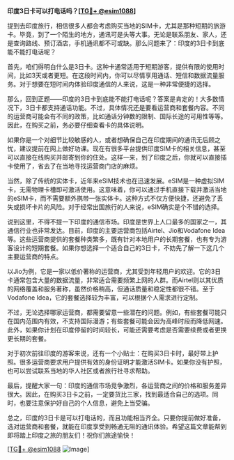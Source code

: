 **印度3日卡可以打电话吗？[[TG💪+ @esim1088](https://t.me/s/esim1088)]**

提到去印度旅行，相信很多人都会考虑购买当地的SIM卡，尤其是那种短期的旅游卡。毕竟，到了一个陌生的地方，通讯可是头等大事。无论是联系朋友、家人，还是查询路线、预订酒店，手机通讯都不可或缺。那么问题来了：印度的3日卡到底能不能打电话呢？

首先，咱们得明白什么是3日卡。这种卡通常适用于短期游客，提供有限的使用时间，比如3天或者更短。在这段时间内，你可以尽情享用通话、短信和数据流量服务。对于想要在短时间内体验印度通信的人来说，这是一种非常便捷的选择。

那么，回到正题——印度的3日卡到底能不能打电话呢？答案是肯定的！大多数情况下，3日卡都支持通话功能。不过，具体情况还是要看运营商和套餐内容。不同的运营商可能会有不同的政策，比如通话分钟数的限制、国际长途的可用性等等。因此，在购买之前，务必要仔细查看卡的具体说明。

如果你是一个对细节比较敏感的人，或者想确保自己在印度期间的通讯无后顾之忧，建议提前在网上做好功课。现在有很多平台提供印度SIM卡的相关信息，甚至可以直接在线购买并邮寄到你的住处。这样一来，到了印度之后，你就可以直接插卡使用了，省去了在当地寻找运营商门店的麻烦。

当然，除了传统的实体卡，近年来eSIM技术也在迅速发展。eSIM是一种虚拟SIM卡，无需物理卡槽即可激活使用。这意味着，你可以通过手机直接下载并激活当地的eSIM卡，而不需要额外携带一张实体卡。这种方式不仅方便快捷，还避免了丢失或损坏卡片的风险。对于经常出国旅行的人来说，eSIM确实是个不错的选择。

说到这里，不得不提一下印度的通信市场。印度是世界上人口最多的国家之一，其通信行业也非常发达。目前，印度的主要运营商包括Airtel、Jio和Vodafone Idea等。这些运营商提供的套餐种类繁多，既有针对本地用户的长期套餐，也有专为游客设计的短期套餐。如果你想选择一个适合自己的3日卡，不妨先了解一下这几个主要运营商的特点。

以Jio为例，它是一家以低价著称的运营商，尤其受到年轻用户的欢迎。它的3日卡通常包含大量的数据流量，非常适合需要频繁上网的人群。而Airtel则以其优质的网络覆盖和服务著称，虽然价格稍高，但通话质量和稳定性都很不错。至于Vodafone Idea，它的套餐选择较为丰富，可以根据个人需求进行定制。

不过，无论选择哪家运营商，都需要留意一些潜在的问题。例如，有些套餐可能只在国内范围内有效，不支持国际漫游；有些套餐可能会因为高峰时段而降低网速。此外，如果你计划在印度停留的时间较长，可能还需要考虑是否需要续费或者更换更长期的套餐。

对于初次前往印度的游客来说，还有一个小贴士：在购买3日卡时，最好带上护照。很多运营商要求用户提供有效的身份证明才能激活SIM卡。如果你没有护照，也可以尝试联系当地的华人社区或者旅行社寻求帮助。

最后，提醒大家一句：印度的通信市场竞争激烈，各运营商之间的价格和服务差异很大。因此，在购买3日卡之前，一定要货比三家，找到最适合自己的选项。同时，也要注意保护好自己的个人信息，避免上当受骗。

总之，印度的3日卡是可以打电话的，而且功能相当齐全。只要你提前做好准备，选对运营商和套餐，就能在印度享受到畅通无阻的通讯体验。希望这篇文章能帮到即将踏上印度之旅的朋友们！祝你们旅途愉快！

[[TG💪+ @esim1088](https://t.me/s/esim1088) ![Image](https://i.postimg.cc/4NQfJmqS/Snipaste-2025-05-13-00-14-12.png)]